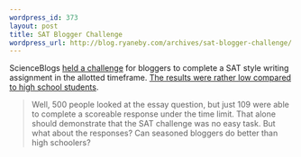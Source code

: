 ```yaml
--- 
wordpress_id: 373
layout: post
title: SAT Blogger Challenge
wordpress_url: http://blog.ryaneby.com/archives/sat-blogger-challenge/
---
```

ScienceBlogs <a href="http://scienceblogs.com/challenge/">held a challenge</a> for bloggers to complete a SAT style writing assignment in the allotted timeframe. <a href="http://scienceblogs.com/cognitivedaily/2006/10/the_sat_challenge_the_essays_h.php">The results were rather low compared to high school students</a>.

<blockquote>Well, 500 people looked at the essay question, but just 109 were able to complete a scoreable response under the time limit. That alone should demonstrate that the SAT challenge was no easy task. But what about the responses? Can seasoned bloggers do better than high schoolers?</blockquote>
